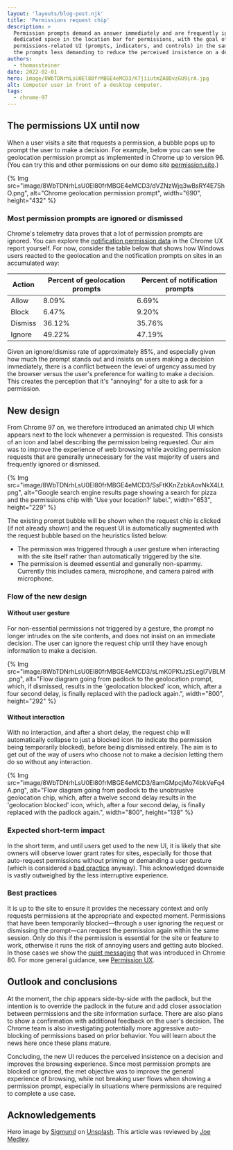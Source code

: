```yaml
---
layout: 'layouts/blog-post.njk'
title: 'Permissions request chip'
description: >
  Permission prompts demand an answer immediately and are frequently ignored. Chrome 97 adds
  dedicated space in the location bar for permissions, with the goal of putting all
  permissions-related UI (prompts, indicators, and controls) in the same place and thereby making
  the prompts less demanding to reduce the perceived insistence on a decision.
authors:
  - thomassteiner
date: 2022-02-01
hero: image/8WbTDNrhLsU0El80frMBGE4eMCD3/K7jiiutmZA0DvzGU9irA.jpg
alt: Computer user in front of a desktop computer.
tags:
  - chrome-97
---
```


## The permissions UX until now

When a user visits a site that requests a permission, a bubble pops up to prompt the user to make a
decision. For example, below you can see the geolocation permission prompt as implemented in Chrome
up to version 96. (You can try this and other permissions on our demo site
[permission.site](https://permission.site/).)

{% Img src="image/8WbTDNrhLsU0El80frMBGE4eMCD3/dVZNzWjq3wBsRY4E7ShO.png", alt="Chrome geolocation permission prompt", width="690", height="432" %}

### Most permission prompts are ignored or dismissed

Chrome's telemetry data proves that a lot of permission prompts are ignored. You can explore the
[notification permission data](https://developers.google.com/web/updates/2020/02/notification-permission-data-in-crux)
in the Chrome UX report yourself. For now, consider the table below that shows
how Windows users reacted to the geolocation and the notification prompts on sites in an accumulated way:

<div class="table-wrapper scrollbar">
<table>
<thead>
<tr>
<th>Action</th>
<th>Percent of geolocation prompts</th>
<th>Percent of notification prompts</th>
</tr>
</thead>
<tbody>
<tr>
<td>Allow</td>
<td>8.09%</td>
<td>6.69%</td>
</tr>
<tr>
<td>Block</td>
<td>6.47%</td>
<td>9.20%</td>
</tr>
<tr>
<td>Dismiss</td>
<td>36.12%</td>
<td>35.76%</td>
</tr>
<tr>
<td>Ignore</td>
<td>49.22%</td>
<td>47.19%</td>
</tr>
</tbody>
</table>
</div>

Given an ignore/dismiss rate of approximately 85%, and especially given how much the prompt stands out and
insists on users making a decision immediately, there is a conflict between the level of urgency
assumed by the browser versus the user's preference for waiting to make a decision. This creates the
perception that it's "annoying" for a site to ask for a permission.

## New design

From Chrome 97 on, we therefore introduced an animated chip UI which appears next to the lock
whenever a permission is requested. This consists of an icon and label describing the permission being
requested. Our aim was to improve the experience of web browsing while avoiding permission requests
that are generally unnecessary for the vast majority of users and frequently ignored or dismissed.

{% Img src="image/8WbTDNrhLsU0El80frMBGE4eMCD3/SsFtKKnZzbkAovNkX4Lt.png", alt="Google search engine results page showing a search for pizza and the permissions chip with 'Use your location?' label.", width="653", height="229" %}

The existing prompt bubble will be shown when the request chip is clicked (if not already shown) and
the request UI is automatically augmented with the request bubble based on the heuristics listed
below:

- The permission was triggered through a user gesture when interacting with the site itself rather
  than automatically triggered by the site.
- The permission is deemed essential and generally non-spammy. Currently this includes camera,
  microphone, and camera paired with microphone.

### Flow of the new design

#### Without user gesture

For non-essential permissions not triggered by a gesture, the prompt no longer intrudes on the site
contents, and does not insist on an immediate decision. The user can ignore the request chip until
they have enough information to make a decision.

{% Img src="image/8WbTDNrhLsU0El80frMBGE4eMCD3/sLmK0PKtJzSLegl7VBLM.png", alt="Flow diagram going from padlock to the geolocation prompt, which, if dismissed, results in the 'geolocation blocked' icon, which, after a four second delay, is finally replaced with the padlock again.", width="800", height="292" %}

#### Without interaction

With no interaction, and after a short delay, the request chip will automatically collapse to just a
blocked icon (to indicate the permission being temporarily blocked), before being dismissed
entirely. The aim is to get out of the way of users who choose not to make a decision letting them do so
without any interaction.

{% Img src="image/8WbTDNrhLsU0El80frMBGE4eMCD3/8amGMpcjMo74bkVeFq4A.png", alt="Flow diagram going from padlock to the unobtrusive geolocation chip, which, after a twelve second delay results in the 'geolocation blocked' icon, which, after a four second delay, is finally replaced with the padlock again.", width="800", height="138" %}

### Expected short-term impact

In the short term, and until users get used to the new UI, it is likely that site owners will observe
lower grant rates for sites, especially for those that auto-request permissions without priming or
demanding a user gesture (which is considered a [bad practice](https://web.dev/notification-on-start/) anyway). This
acknowledged downside is vastly outweighed by the less interruptive experience.

### Best practices

It is up to the site to ensure it provides the necessary context and only requests permissions at
the appropriate and expected moment. Permissions that have been temporarily blocked—through a user
ignoring the request or dismissing the prompt—can request the permission again within the same
session. Only do this if the permission is essential for the site or feature to work, otherwise it
runs the risk of annoying users and getting auto blocked. In those cases we show the
[quiet messaging](https://blog.chromium.org/2020/01/introducing-quieter-permission-ui-for.html) that
was introduced in Chrome 80. For more general guidance, see
[Permission UX](https://developers.google.com/web/fundamentals/push-notifications/permission-ux).

## Outlook and conclusions

At the moment, the chip appears side-by-side with the padlock, but the intention is to override
the padlock in the future and add closer association between permissions and the site information
surface. There are also plans to show a confirmation with additional feedback on the user's decision.
The Chrome team is also investigating potentially more aggressive auto-blocking of permissions
based on prior behavior. You will learn about the news here once these plans mature.

Concluding, the new UI reduces the perceived insistence on a decision and improves the browsing
experience. Since most permission prompts are blocked or ignored, the met objective was to improve the
general experience of browsing, while not breaking user flows when showing a permission prompt,
especially in situations where permissions are required to complete a use case.

## Acknowledgements

Hero image by [Sigmund](https://unsplash.com/@sigmund) on
[Unsplash](https://unsplash.com/photos/UmaojK7erQo). This article was reviewed by
[Joe Medley](https://github.com/jpmedley).
